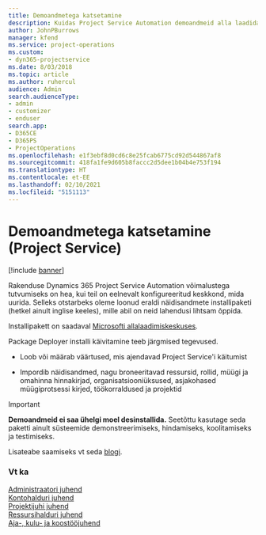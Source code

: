 ```yaml
---
title: Demoandmetega katsetamine
description: Kuidas Project Service Automation demoandmeid alla laadida ja nendega katsetada?
author: JohnPBurrows
manager: kfend
ms.service: project-operations
ms.custom:
- dyn365-projectservice
ms.date: 8/03/2018
ms.topic: article
ms.author: ruhercul
audience: Admin
search.audienceType:
- admin
- customizer
- enduser
search.app:
- D365CE
- D365PS
- ProjectOperations
ms.openlocfilehash: e1f3ebf8d0cd6c8e25fcab6775cd92d544867af8
ms.sourcegitcommit: 418fa1fe9d605b8faccc2d5dee1b04b4e753f194
ms.translationtype: HT
ms.contentlocale: et-EE
ms.lasthandoff: 02/10/2021
ms.locfileid: "5151113"
---
```

# <a name="experiment-with-demo-data-project-service"></a>Demoandmetega katsetamine (Project Service)

[!include [banner](../includes/psa-now-project-operations.md)]

Rakenduse Dynamics 365 Project Service Automation võimalustega tutvumiseks on hea, kui teil on eelnevalt konfigureeritud keskkond, mida uurida. Selleks otstarbeks oleme loonud eraldi näidisandmete installipaketi (hetkel ainult inglise keeles), mille abil on neid lahendusi lihtsam õppida. 

Installipakett on saadaval [Microsofti allalaadimiskeskuses](https://go.microsoft.com/fwlink/?linkid=859966).  

Package Deployer installi käivitamine teeb järgmised tegevused. 
  
-   Loob või määrab väärtused, mis ajendavad Project Service'i käitumist  
  
-   Impordib näidisandmed, nagu broneeritavad ressursid, rollid, müügi ja omahinna hinnakirjad, organisatsiooniüksused, asjakohased müügiprotsessi kirjed, töökorraldused ja projektid    
  
> [!IMPORTANT]
> **Demoandmeid ei saa ühelgi moel desinstallida.** Seetõttu kasutage seda paketti ainult süsteemide demonstreerimiseks, hindamiseks, koolitamiseks ja testimiseks.

Lisateabe saamiseks vt seda [blogi](https://blogs.msdn.microsoft.com/crm/2017/10/24/microsoft-dynamics-365-for-field-service-and-project-service-automation-sample-data).





  
### <a name="see-also"></a>Vt ka  
 [Administraatori juhend](../psa/admin-guide.md)   
 [Kontohalduri juhend](../psa/account-manager-guide.md)   
 [Projektijuhi juhend](../psa/project-manager-guide.md)   
 [Ressursihalduri juhend](../psa/resource-manager-guide.md)   
 [Aja-, kulu- ja koostööjuhend](../psa/time-expense-collaboration-guide.md)
